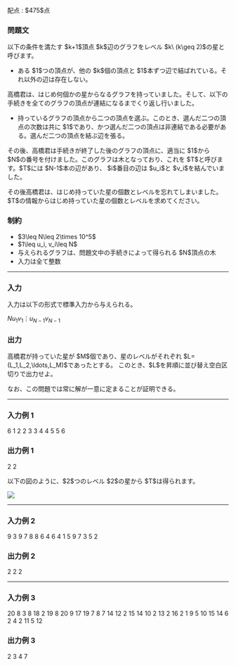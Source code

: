
<div>

<span>

<span>

<p>
配点 : $475$点
</p>

<div>

<section>

### **問題文**

<p>
以下の条件を満たす $k+1$頂点 $k$辺のグラフをレベル $k\ (k\geq 2)$の星と呼びます。
</p>

<ul>

<li>
ある $1$つの頂点が、他の $k$個の頂点と $1$本ずつ辺で結ばれている。それ以外の辺は存在しない。
</li>

</ul>

<p>
高橋君は、はじめ何個かの星からなるグラフを持っていました。そして、以下の手続きを全てのグラフの頂点が連結になるまでくり返し行いました。
</p>

<ul>

<li>
持っているグラフの頂点から二つの頂点を選ぶ。このとき、選んだ二つの頂点の次数は共に $1$であり、かつ選んだ二つの頂点は非連結である必要がある。選んだ二つの頂点を結ぶ辺を張る。
</li>

</ul>

<p>
その後、高橋君は手続きが終了した後のグラフの頂点に、適当に $1$から $N$の番号を付けました。このグラフは木となっており、これを $T$と呼びます。$T$には $N-1$本の辺があり、 $i$番目の辺は $u_i$と $v_i$を結んでいました。
</p>

<p>
その後高橋君は、はじめ持っていた星の個数とレベルを忘れてしまいました。$T$の情報からはじめ持っていた星の個数とレベルを求めてください。
</p>

</section>

</div>

<div>

<section>

### **制約**

<ul>

<li>
$3\leq N\leq 2\times 10^5$
</li>

<li>
$1\leq u_i, v_i\leq N$
</li>

<li>
与えられるグラフは、問題文中の手続きによって得られる $N$頂点の木
</li>

<li>
入力は全て整数
</li>

</ul>

</section>

</div>

---

<div>

<div>

<section>

### **入力**

<p>
入力は以下の形式で標準入力から与えられる。
</p>

<div>

$N$$u_1$$v_1$$\vdots$$u_{N-1}$$v_{N-1}$
</div>

</section>

</div>

<div>

<section>

### **出力**

<p>
高橋君が持っていた星が $M$個であり、星のレベルがそれぞれ $L=(L_1,L_2,\ldots,L_M)$であったとする。
このとき、$L$を昇順に並び替え空白区切りで出力せよ。
</p>

<p>
なお、この問題では常に解が一意に定まることが証明できる。
</p>

</section>

</div>

</div>

---

<div>

<section>

### **入力例 1**

<div>

6
1 2
2 3
3 4
4 5
5 6

</div>

</section>

</div>

<div>

<section>

### **出力例 1**

<div>

2 2

</div>

<p>
以下の図のように、$2$つのレベル $2$の星から $T$は得られます。
</p>

<p>

<img src="https://img.atcoder.jp/abc303/59ab8e04c23d5f727300be7544b1df7e.png">

</img>

</p>

</section>

</div>

---

<div>

<section>

### **入力例 2**

<div>

9
3 9
7 8
8 6
4 6
4 1
5 9
7 3
5 2

</div>

</section>

</div>

<div>

<section>

### **出力例 2**

<div>

2 2 2

</div>

</section>

</div>

---

<div>

<section>

### **入力例 3**

<div>

20
8 3
8 18
2 19
8 20
9 17
19 7
8 7
14 12
2 15
14 10
2 13
2 16
2 1
9 5
10 15
14 6
2 4
2 11
5 12

</div>

</section>

</div>

<div>

<section>

### **出力例 3**

<div>

2 3 4 7

</div>

</section>

</div>

</span>

</span>

</div>

